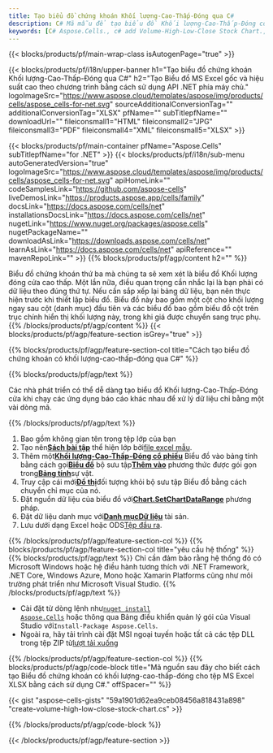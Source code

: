 ```yaml
---
title: Tạo biểu đồ chứng khoán Khối lượng-Cao-Thấp-Đóng qua C#
description: C# Mã mẫu để tạo biểu đồ Khối lượng-Cao-Thấp-Đóng cổ phiếu sang Excel bằng Thư viện .NET. Sử dụng mã này để tạo biểu đồ Cổ phiếu Khối lượng-Cao-Thấp-Đóng cho MS Excel trong VB.NET, Asp.NET hoặc bất kỳ ứng dụng dựa trên .NET nào.
keywords: [C# Aspose.Cells., c# add Volume-High-Low-Close Stock Chart., c# insert Volume-High-Low-Close Stock Chart., c# create Volume-High-Low-Close Stock Chart]
---
```

{{< blocks/products/pf/main-wrap-class isAutogenPage="true" >}}

{{< blocks/products/pf/i18n/upper-banner h1="Tạo biểu đồ chứng khoán Khối lượng-Cao-Thấp-Đóng qua C#" h2="Tạo Biểu đồ MS Excel gốc và hiệu suất cao theo chương trình bằng cách sử dụng API .NET phía máy chủ." logoImageSrc="https://www.aspose.cloud/templates/aspose/img/products/cells/aspose_cells-for-net.svg" sourceAdditionalConversionTag="" additionalConversionTag="XLSX" pfName="" subTitlepfName="" downloadUrl="" fileiconsmall1="HTML" fileiconsmall2="JPG" fileiconsmall3="PDF" fileiconsmall4="XML" fileiconsmall5="XLSX" >}}

{{< blocks/products/pf/main-container pfName="Aspose.Cells" subTitlepfName="for .NET" >}}
{{< blocks/products/pf/i18n/sub-menu autoGeneratedVersion="true" logoImageSrc="https://www.aspose.cloud/templates/aspose/img/products/cells/aspose_cells-for-net.svg" apiHomeLink="" codeSamplesLink="https://github.com/aspose-cells" liveDemosLink="https://products.aspose.app/cells/family" docsLink="https://docs.aspose.com/cells/net" installationsDocsLink="https://docs.aspose.com/cells/net" nugetLink="https://www.nuget.org/packages/aspose.cells" nugetPackageName="" downloadAsLink="https://downloads.aspose.com/cells/net" learnAsLink="https://docs.aspose.com/cells/net" apiReference="" mavenRepoLink="" >}}
{{% blocks/products/pf/agp/content h2="" %}}

Biểu đồ chứng khoán thứ ba mà chúng ta sẽ xem xét là biểu đồ Khối lượng đóng cửa cao thấp. Một lần nữa, điều quan trọng cần nhắc lại là bạn phải có dữ liệu theo đúng thứ tự. Nếu cần sắp xếp lại bảng dữ liệu, bạn nên thực hiện trước khi thiết lập biểu đồ. Biểu đồ này bao gồm một cột cho khối lượng ngay sau cột (danh mục) đầu tiên và các biểu đồ bao gồm biểu đồ cột trên trục chính hiển thị khối lượng này, trong khi giá được chuyển sang trục phụ.
{{% /blocks/products/pf/agp/content %}}
{{< blocks/products/pf/agp/feature-section isGrey="true" >}}

{{% blocks/products/pf/agp/feature-section-col title="Cách tạo biểu đồ chứng khoán có khối lượng-cao-thấp-đóng qua C#" %}}

{{% blocks/products/pf/agp/text %}}

Các nhà phát triển có thể dễ dàng tạo biểu đồ Khối lượng-Cao-Thấp-Đóng cửa khi chạy các ứng dụng báo cáo khác nhau để xử lý dữ liệu chỉ bằng một vài dòng mã.

{{% /blocks/products/pf/agp/text %}}

1. Bao gồm không gian tên trong tệp lớp của bạn
1.  Tạo nên[**Sách bài tập**](https://reference.aspose.com/cells/net/aspose.cells/workbook) thể hiện lớp bởi[file excel mẫu](Volume-High-Low-Close.xlsx).
1.  Thêm một[**Khối lượng-Cao-Thấp-Đóng cổ phiếu**](https://reference.aspose.com/cells/net/aspose.cells.charts/charttype) Biểu đồ vào bảng tính bằng cách gọi[**Biểu đồ**](https://reference.aspose.com/cells/net/aspose.cells.charts/chartcollection) bộ sưu tập[**Thêm vào**](https://reference.aspose.com/cells/net/aspose.cells.charts/chartcollection/methods/add) phương thức được gói gọn trong[**Bảng tính**](https://reference.aspose.com/cells/net/aspose.cells/worksheet)sự vật.
1.  Truy cập cái mới[**Đồ thị**](https://reference.aspose.com/cells/net/aspose.cells.charts/chart)đối tượng khỏi bộ sưu tập Biểu đồ bằng cách chuyển chỉ mục của nó.
1.  Đặt nguồn dữ liệu của biểu đồ với[**Chart.SetChartDataRange**](https://reference.aspose.com/cells/net/aspose.cells.charts/chart/methods/setchartdatarange) phương pháp.
1.  Đặt dữ liệu danh mục với[**Danh mụcDữ liệu**](https://reference.aspose.com/cells/net/aspose.cells.charts/seriescollection/categorydata/) tài sản.
1.  Lưu dưới dạng Excel hoặc ODS[Tệp đầu ra](out.xlsx).

{{% /blocks/products/pf/agp/feature-section-col %}}
{{% blocks/products/pf/agp/feature-section-col title="yêu cầu hệ thống" %}}
{{% blocks/products/pf/agp/text %}}
Chỉ cần đảm bảo rằng hệ thống đó có Microsoft Windows hoặc hệ điều hành tương thích với .NET Framework, .NET Core, Windows Azure, Mono hoặc Xamarin Platforms cũng như môi trường phát triển như Microsoft Visual Studio.
{{% /blocks/products/pf/agp/text %}}
-  Cài đặt từ dòng lệnh như<code><a href="https://downloads.aspose.com/cells/net">nuget install Aspose.Cells</a></code> hoặc thông qua Bảng điều khiển quản lý gói của Visual Studio với<code>Install-Package Aspose.Cells</code>.
-  Ngoài ra, hãy tải trình cài đặt MSI ngoại tuyến hoặc tất cả các tệp DLL trong tệp ZIP từ<a href="https://downloads.aspose.com/cells/net">lượt tải xuống</a>

{{% /blocks/products/pf/agp/feature-section-col %}}
{{% blocks/products/pf/agp/code-block title="Mã nguồn sau đây cho biết cách tạo Biểu đồ chứng khoán có khối lượng-cao-thấp-đóng cho tệp MS Excel XLSX bằng cách sử dụng C#." offSpacer="" %}}

{{< gist "aspose-cells-gists" "59a1901d62ea9ceb08456a818431a898" "create-volume-high-low-close-stock-chart.cs" >}}

{{% /blocks/products/pf/agp/code-block %}}

{{< /blocks/products/pf/agp/feature-section >}}

<!-- aboutfile Starts -->
